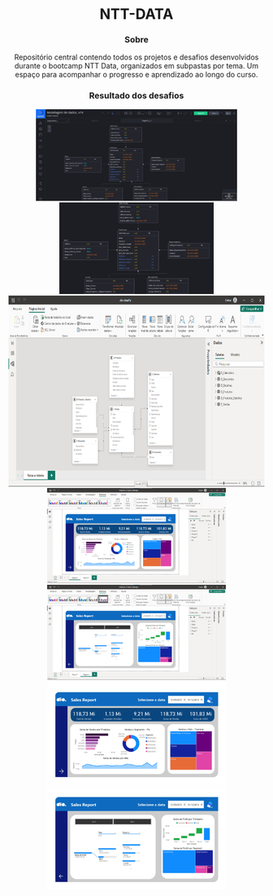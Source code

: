 <div align="center">
 
# NTT-DATA
### Sobre
Repositório central contendo todos os projetos e desafios desenvolvidos durante o bootcamp NTT Data, organizados em subpastas por tema. Um espaço para acompanhar o progresso e aprendizado ao longo do curso.

### Resultado dos desafios
<div>
<img src="Model-Star-Schema/img1.jpeg" type="image/jpeg" alt="Print_Screen" height=180>
<img src="Model-Star-Schema/img2.jpeg" type="image/jpeg" alt="Print_Screen Zoom" height=180>

<img src="Data_Modeling_with_DAX/img.png" type="image/jpeg" alt="Print_Screen Zoom" height=375>

<img src="Managerial-Dashboard-Decision-Making/print-pag1.png" type="image/png" alt="Print_Screen_pag1" height=187>
<img src="Managerial-Dashboard-Decision-Making/print-pag2.png" type="image/png" alt="Print_Screen_pag2" height=187>
<img src="Managerial-Dashboard-Decision-Making/pag1.jpg" type="image/jpg" alt="pag1" height=203>
<img src="Managerial-Dashboard-Decision-Making/pag2.jpg" type="image/jpg" alt="pag2" height=203>
</div>
</div>
